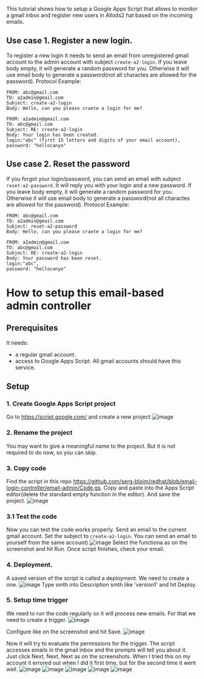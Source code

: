 This tutorial shows how to setup a Google Apps Script that allows to monitor a gmail inbox and register new users in Allods2 hat based on the incoming emails.
## Use case 1. Register a new login.
To register a new login it needs to send an email from unregistered gmail account to the admin account with subject `create-a2-login`. If you leave body empty, it will generate a random password for you. Otherwise it will use email body to generate a password(not all charactes are allowed for the password).
Protocol Example:
```
FROM: abc@gmail.com
TO: a2admin@gmail.com
Subject: create-a2-login
Body: Hello, can you please craete a login for me?
```
```
FROM: a2admin@gmail.com
TO: abc@gmail.com
Subject: RE: create-a2-login
Body: Your login has been created.
login:"abc" (first 15 letters and digits of your email account),
password: "hellocanyo"
```
## Use case 2. Reset the password
If you forgot your login/password, you can send an email with subject `reset-a2-password`. It will reply you with your login and a new password. If you leave body empty, it will generate a random password for you. Otherwise it will use email body to generate a password(not all charactes are allowed for the password).
Protocol Example:
```
FROM: abc@gmail.com
TO: a2admin@gmail.com
Subject: reset-a2-password
Body: Hello, can you please craete a login for me?
```
```
FROM: a2admin@gmail.com
TO: abc@gmail.com
Subject: RE: create-a2-login
Body: Your password has been reset.
login:"abc",
password: "hellocanyo"
```
# How to setup this email-based admin controller
## Prerequisites
It needs:
- a regular gmail account.
- access to Google Apps Script. All gmail accounts should have this service.

## Setup
### 1. Create Google Apps Script project
Go to https://script.google.com/ and create a new project
![image](https://user-images.githubusercontent.com/12370336/120575034-59228780-c3ee-11eb-8e67-79535614f67c.png)
### 2. Rename the project
You may want to give a meaningful name to the project. But it is not required to do now, so you can skip.
### 3. Copy code
Find the script in this repo https://github.com/serg-bloim/redhat/blob/email-login-controller/email-admin/Code.gs. Copy and paste into the Apps Script editor(delete the standard empty function in the editor). And save the project.
![image](https://user-images.githubusercontent.com/12370336/120575401-06959b00-c3ef-11eb-94ce-adb84ab373a2.png)
### 3.1 Test the code
Now you can test the code works properly.
Send an email to the current gmail account. Set the subject to `create-a2-login`. You can send an email to yourself from the same account)
![image](https://user-images.githubusercontent.com/12370336/120581921-9d675500-c3f9-11eb-8a46-ffab41c772c1.png)
Select the functiona as on the screenshot and hit Run. Once script finishes, check your email.
### 4. Deployment.
A saved version of the script is called a deployment. We need to create a one.
![image](https://user-images.githubusercontent.com/12370336/120576485-d4853880-c3f0-11eb-9c08-acf5d6a129f3.png)
Type smth into Description smth like 'version1' and hit Deploy.
### 5. Setup time trigger
We need to run the code regularly so it will process new emails. For that we need to create a trigger.
![image](https://user-images.githubusercontent.com/12370336/120577933-00092280-c3f3-11eb-946d-72ccb851cde5.png)

Configure like on the screenshot and hit Save.
![image](https://user-images.githubusercontent.com/12370336/120581044-2c736d80-c3f8-11eb-97e7-0a37b248d387.png)

Now it will try to evaluate the permissions for the trigger. The script accesses emails in the gmail inbox and the prompts will tell you about it. Just click Next, Next, Next as on the screenshots. When I tried this on my account it errored out when I did it first time, but for the second time it went well.
![image](https://user-images.githubusercontent.com/12370336/120578033-262ec280-c3f3-11eb-9b7d-3faf795e97f7.png)
![image](https://user-images.githubusercontent.com/12370336/120578161-60985f80-c3f3-11eb-8408-4cc45a1549f7.png)
![image](https://user-images.githubusercontent.com/12370336/120578283-8f163a80-c3f3-11eb-8874-447102203645.png)
![image](https://user-images.githubusercontent.com/12370336/120578349-a7865500-c3f3-11eb-9b83-d27066e8069d.png)
![image](https://user-images.githubusercontent.com/12370336/120578398-bc62e880-c3f3-11eb-8256-d0cc106d9fbd.png)




